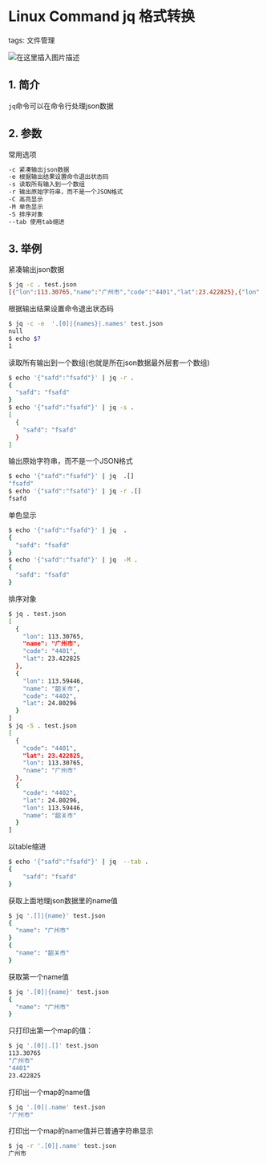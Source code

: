 #  Linux Command jq 格式转换
tags: 文件管理

![在这里插入图片描述](https://img-blog.csdnimg.cn/310ecb3fa2f84bf984c0adab84c83e80.gif#pic_center)


## 1. 简介
 `jq`命令可以在命令行处理json数据
## 2. 参数
常用选项

```bash
-c 紧凑输出json数据
-e 根据输出结果设置命令退出状态码
-s 读取所有输入到一个数组
-r 输出原始字符串，而不是一个JSON格式
-C 高亮显示
-M 单色显示
-S 排序对象
--tab 使用tab缩进 
```
## 3. 举例
紧凑输出json数据

```bash
$ jq -c . test.json
[{"lon":113.30765,"name":"广州市","code":"4401","lat":23.422825},{"lon":113.59446,"name":"韶关市","code":"4402","lat":24.80296}]
```
根据输出结果设置命令退出状态码

```bash
$ jq -c -e  '.[0]|{names}|.names' test.json
null
$ echo $?
1
```
读取所有输出到一个数组(也就是所在json数据最外层套一个数组)

```bash
$ echo '{"safd":"fsafd"}' | jq -r .
{
  "safd": "fsafd"
}
$ echo '{"safd":"fsafd"}' | jq -s .
[
  {
    "safd": "fsafd"
  }
]
```
输出原始字符串，而不是一个JSON格式

```bash
$ echo '{"safd":"fsafd"}' | jq  .[]
"fsafd"
$ echo '{"safd":"fsafd"}' | jq -r .[]
fsafd
```
单色显示

```bash
$ echo '{"safd":"fsafd"}' | jq  .
{
  "safd": "fsafd"
}
$ echo '{"safd":"fsafd"}' | jq  -M .
{
  "safd": "fsafd"
}
```
排序对象

```bash
$ jq . test.json 
[
  {
    "lon": 113.30765,
    "name": "广州市",
    "code": "4401",
    "lat": 23.422825
  },
  {
    "lon": 113.59446,
    "name": "韶关市",
    "code": "4402",
    "lat": 24.80296
  }
]
$ jq -S . test.json 
[
  {
    "code": "4401",
    "lat": 23.422825,
    "lon": 113.30765,
    "name": "广州市"
  },
  {
    "code": "4402",
    "lat": 24.80296,
    "lon": 113.59446,
    "name": "韶关市"
  }
]
```
以table缩进

```bash
$ echo '{"safd":"fsafd"}' | jq  --tab .
{
    "safd": "fsafd"
}
```
获取上面地理json数据里的name值

```bash
$ jq '.[]|{name}' test.json 
{
  "name": "广州市"
}
{
  "name": "韶关市"
}
```
获取第一个name值

```bash
$ jq '.[0]|{name}' test.json 
{
  "name": "广州市"
}
```
只打印出第一个map的值：

```bash
$ jq '.[0]|.[]' test.json 
113.30765
"广州市"
"4401"
23.422825
```
打印出一个map的name值

```bash
$ jq '.[0]|.name' test.json 
"广州市"
```

打印出一个map的name值并已普通字符串显示

```bash
$ jq -r '.[0]|.name' test.json 
广州市
```

